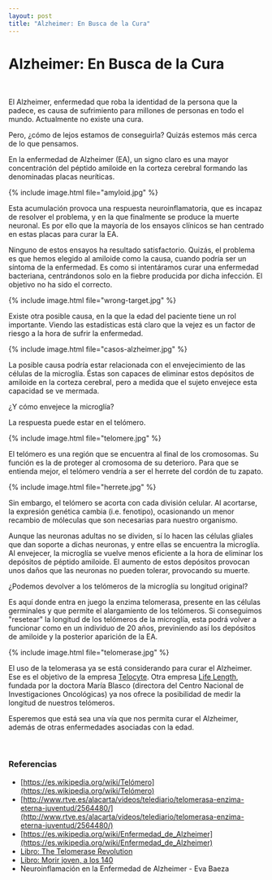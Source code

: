 ```yaml
---
layout: post
title: "Alzheimer: En Busca de la Cura"
---
```


# Alzheimer: En Busca de la Cura

<br>

El Alzheimer, enfermedad que roba la identidad de la persona que la padece, es
causa de sufrimiento para millones de personas en todo el mundo. Actualmente no
existe una cura.

Pero, ¿cómo de lejos estamos de conseguirla? Quizás estemos más cerca de lo que
pensamos.

En la enfermedad de Alzheimer (EA), un signo claro es una mayor concentración
del péptido amiloide en la corteza cerebral formando las denominadas placas
neuríticas.

{% include image.html file="amyloid.jpg" %}

Esta acumulación provoca una respuesta neuroinflamatoria, que es incapaz de
resolver el problema, y en la que finalmente se produce la muerte neuronal. Es
por ello que la mayoría de los ensayos clínicos se han centrado en estas placas
para curar la EA.

Ninguno de estos ensayos ha resultado satisfactorio. Quizás, el problema es que
hemos elegido al amiloide como la causa, cuando podría ser un síntoma de la
enfermedad. Es como si intentáramos curar una enfermedad bacteriana,
centrándonos solo en la fiebre producida por dicha infección. El objetivo no ha
sido el correcto.

{% include image.html file="wrong-target.jpg" %}

Existe otra posible causa, en la que la edad del paciente tiene un rol importante.
Viendo las estadísticas está claro que la vejez es un factor de riesgo a la hora
de sufrir la enfermedad.

{% include image.html file="casos-alzheimer.jpg" %}

La posible causa podría estar relacionada con el envejecimiento de las células
de la microglía. Éstas son capaces de eliminar estos depósitos
de amiloide en la corteza cerebral, pero a medida que el sujeto envejece esta
capacidad se ve mermada.

¿Y cómo envejece la microglía?

La respuesta puede estar en el telómero.

{% include image.html file="telomere.jpg" %}

El telómero es una región que se encuentra al final de los cromosomas. Su función
es la de proteger al cromosoma de su deterioro. Para que se entienda mejor, el telómero
vendría a ser el herrete del cordón de tu zapato.

{% include image.html file="herrete.jpg" %}

Sin embargo, el telómero se acorta con cada división celular. Al acortarse,
la expresión genética cambia (i.e. fenotipo), ocasionando
un menor recambio de móleculas que son necesarias para nuestro organismo.

Aunque las neuronas adultas no se dividen, sí lo hacen las células gliales que dan
soporte a dichas neuronas, y entre ellas se encuentra la microglía. Al envejecer,
la microglía se vuelve menos eficiente a la hora de eliminar los depósitos de
péptido amiloide. El aumento de estos depósitos provocan unos daños que las
neuronas no pueden tolerar, provocando su muerte.

¿Podemos devolver a los telómeros de la microglía su longitud original?

Es aquí donde entra en juego la enzima telomerasa, presente en las células
germinales y que permite el alargamiento de los telómeros. Si conseguimos
"resetear" la longitud de los telómeros de la microglía, esta podrá volver a funcionar
como en un individuo de 20 años, previniendo así los depósitos de amiloide y la posterior
aparición de la EA.

{% include image.html file="telomerase.jpg" %}

El uso de la telomerasa ya se está considerando para curar el Alzheimer. Ese es el objetivo
de la empresa [Telocyte](http://www.telocyte.com/). Otra empresa [Life Length](http://lifelength.com/),
fundada por la doctora María Blasco (directora del Centro Nacional de Investigaciones Oncológicas)
ya nos ofrece la posibilidad de medir la longitud de nuestros telómeros.

Esperemos que está sea una vía que nos permita curar el Alzheimer, además de otras enfermedades
asociadas con la edad.

<br>

### Referencias

- [https://es.wikipedia.org/wiki/Telómero](https://es.wikipedia.org/wiki/Telómero)
- [http://www.rtve.es/alacarta/videos/telediario/telomerasa-enzima-eterna-juventud/2564480/](http://www.rtve.es/alacarta/videos/telediario/telomerasa-enzima-eterna-juventud/2564480/)
- [https://es.wikipedia.org/wiki/Enfermedad_de_Alzheimer](https://es.wikipedia.org/wiki/Enfermedad_de_Alzheimer)
- [Libro: The Telomerase Revolution](https://www.amazon.com/Telomerase-Revolution-Enzyme-Aging-Healthier/dp/194163169X)
- [Libro: Morir joven, a los 140](https://www.amazon.es/Morir-joven-los-140-envejecimiento-ebook/dp/B01D0KKNMQ)
- Neuroinflamación en la Enfermedad de Alzheimer - Eva Baeza
